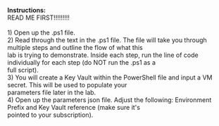 <b>Instructions:</b>
<br>READ ME FIRST!!!!!!!!!
<br><br>1) Open up the .ps1 file.
<br>2) Read through the text in the .ps1 file. The file will take you through multiple steps and outline the flow of what this
<br>lab is trying to demonstrate. Inside each step, run the line of code individually for each step (do NOT run the .ps1 as a 
<br>full script).
<br>3) You will create a Key Vault within the PowerShell file and input a VM secret. This will be used to populate your
<br>parameters file later in the lab.
<br>4) Open up the parameters json file. Adjust the following: Environment Prefix and Key Vault reference (make sure it's 
<br>pointed to your subscription).
